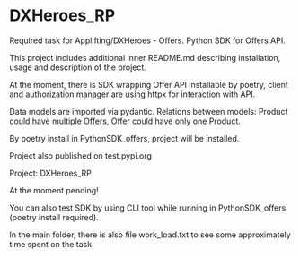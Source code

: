 # DXHeroes_RP
Required task for Applifting/DXHeroes - Offers. Python SDK for Offers API.

This project includes additional inner README.md describing installation, usage and description of the project.

At the moment, there is SDK wrapping Offer API installable by poetry, client and authorization manager are using httpx for interaction with API.

Data models are imported via pydantic. 
Relations between models: Product could have multiple Offers, Offer could have only one Product.


By poetry install in PythonSDK_offers, project will be installed.

Project also published on test.pypi.org

Project: DXHeroes_RP

At the moment pending!

You can also test SDK by using CLI tool while running in PythonSDK_offers (poetry install required).

In the main folder, there is also file work_load.txt to see some approximately time spent on the task.
